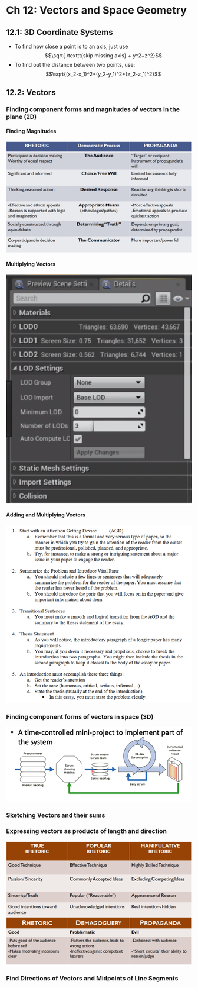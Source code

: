 # Ch 12: Vectors and Space Geometry

## 12.1: 3D Coordinate Systems

* To find how close a point is to an axis, just use $$\sqrt{ \texttt{skip missing axis} + y^2+z^2}$$&#x20;
* To find out the distance between two points, use: $$\sqrt{(x_2-x_1)^2+(y_2-y_1)^2+(z_2-z_1)^2}$$&#x20;

## 12.2: Vectors

### Finding component forms and magnitudes of vectors in the plane (2D)

#### Finding Magnitudes

![](<../../../../.gitbook/assets/image (169).png>)

#### Multiplying Vectors

![](<../../../../.gitbook/assets/image (164).png>)

#### Adding and Multiplying Vectors

![](<../../../../.gitbook/assets/image (165).png>)

### Finding component forms of vectors in space (3D)

![](<../../../../.gitbook/assets/image (172).png>)



### Sketching Vectors and their sums

### Expressing vectors as products of length and direction

![](<../../../../.gitbook/assets/image (168).png>)

### Find Directions of Vectors and Midpoints of Line Segments


